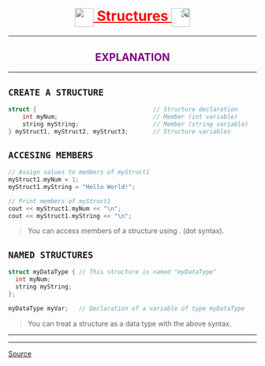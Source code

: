 <h1 align="center" style="text-decoration:underline;color:red;">
    <img style="vertical-align:middle;" src="https://media.giphy.com/media/SUDr9512mOzZrAbMcv/giphy.gif" height="38"/> 
    Structures
    <img style="transform:scaleX(-1);vertical-align:middle;" src="https://media.giphy.com/media/SUDr9512mOzZrAbMcv/giphy.gif" height="38"/>
</h1>

---

<h2 align="center" style="color:purple;">EXPLANATION</h2>

---

## `CREATE A STRUCTURE`

```cpp
struct {                                 // Structure declaration
    int myNum;                           // Member (int variable)
    string myString;                     // Member (string variable)
} myStruct1, myStruct2, myStruct3;       // Structure variables
```

## `ACCESING MEMBERS`

```cpp
// Assign values to members of myStruct1
myStruct1.myNum = 1;
myStruct1.myString = "Hello World!";

// Print members of myStruct1
cout << myStruct1.myNum << "\n";
cout << myStruct1.myString << "\n";
```

> You can access members of a structure using . (dot syntax).   

## `NAMED STRUCTURES`

```cpp
struct myDataType { // This structure is named "myDataType"
  int myNum;
  string myString;
};

myDataType myVar;   // Declaration of a variable of type myDataType
```

> You can treat a structure as a data type with the above syntax. 

---
---
<a href="https://www.w3schools.com" target="_blank">Source</a>


